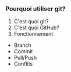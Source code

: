 ### Pourquoi utiliser git?

1. C'est quoi git?
2. C'est quoi GitHub?
3. Fonctionnement
  * Branch
  * Commit
  * Pull/Push
  * Conflits

